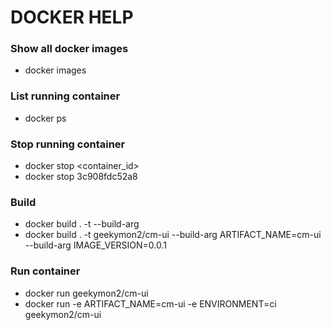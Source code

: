 # DOCKER HELP

### Show all docker images

- docker images

### List running container

- docker ps

### Stop running container

- docker stop <container_id>
- docker stop 3c908fdc52a8

### Build

- docker build . -t <tag> --build-arg <args>
- docker build . -t geekymon2/cm-ui --build-arg ARTIFACT_NAME=cm-ui --build-arg IMAGE_VERSION=0.0.1

### Run container

- docker run geekymon2/cm-ui
- docker run -e ARTIFACT_NAME=cm-ui -e ENVIRONMENT=ci geekymon2/cm-ui
